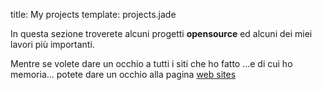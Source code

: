 title: My projects
template: projects.jade

In questa sezione troverete alcuni progetti **opensource** ed alcuni dei miei lavori più importanti.

Mentre se volete dare un occhio a tutti i siti che ho fatto ...e di cui ho memoria... 
potete dare un occhio alla pagina [web sites](/web-sites)
